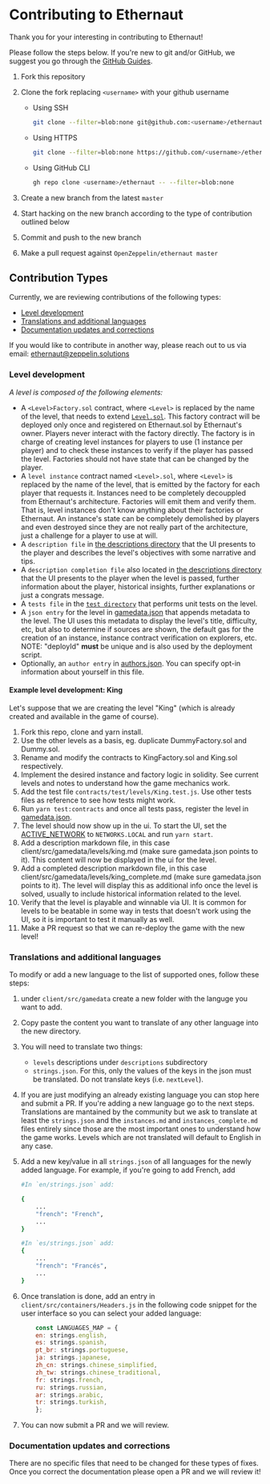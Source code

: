 # Contributing to Ethernaut

Thank you for your interesting in contributing to Ethernaut!

Please follow the steps below. If you're new to git and/or GitHub, we suggest you go through the [GitHub Guides](https://guides.github.com/introduction/flow/).

1. Fork this repository
2. Clone the fork replacing `<username>` with your github username
   - Using SSH

        ```bash
        git clone --filter=blob:none git@github.com:<username>/ethernaut.git
        ```

   - Using HTTPS

        ```bash
        git clone --filter=blob:none https://github.com/<username>/ethernaut.git
        ```

   - Using GitHub CLI

        ```bash
        gh repo clone <username>/ethernaut -- --filter=blob:none
        ```

3. Create a new branch from the latest `master`
4. Start hacking on the new branch according to the type of contribution outlined below
5. Commit and push to the new branch
6. Make a pull request against `OpenZeppelin/ethernaut master`

## Contribution Types

Currently, we are reviewing contributions of the following types:

<!-- no toc -->
- [Level development](#level-development)
- [Translations and additional languages](#translations-and-additional-languages)
- [Documentation updates and corrections](#documentation-updates-and-corrections)

If you would like to contribute in another way, please reach out to us via email: [ethernaut@zeppelin.solutions](mailto:ethernaut@zeppelin.solutions)

### Level development

*A level is composed of the following elements:*

- A `<Level>Factory.sol` contract, where `<Level>` is replaced by the name of the level, that needs to extend [`Level.sol`](./contracts/contracts/levels/base/Level.sol). This factory contract will be deployed only once and registered on Ethernaut.sol by Ethernaut's owner. Players never interact with the factory directly. The factory is in charge of creating level instances for players to use (1 instance per player) and to check these instances to verify if the player has passed the level. Factories should not have state that can be changed by the player.
- A `level instance` contract named `<Level>.sol`, where `<Level>` is replaced by the name of the level, that is emitted by the factory for each player that requests it. Instances need to be completely decouppled from Ethernaut's architecture. Factories will emit them and verify them. That is, level instances don't know anything about their factories or Ethernaut. An instance's state can be completely demolished by players and even destroyed since they are not really part of the architecture, just a challenge for a player to use at will.
- A `description file` in [the descriptions directory](./client/src/gamedata/en/descriptions/levels) that the UI presents to the player and describes the level's objectives with some narrative and tips.
- A `description completion file` also located in [the descriptions directory](./client/src/gamedata/en/descriptions/levels) that the UI presents to the player when the level is passed, further information about the player, historical insights, further explanations or just a congrats message.
- A `tests file` in the [`test directory`](./contracts/test/levels/) that performs unit tests on the level.
- A `json entry` for the level in [gamedata.json](client/src/gamedata/gamedata.json) that appends metadata to the level. The UI uses this metadata to display the level's title, difficulty, etc, but also to determine if sources are shown, the default gas for the creation of an instance, instance contract verification on explorers, etc. NOTE: "deployId" **must** be unique and is also used by the deployment script.
- Optionally, an `author entry` in [authors.json](client/src/gamedata/authors.json). You can specify opt-in information about yourself in this file.

#### Example level development: King

Let's suppose that we are creating the level "King" (which is already created and available in the game of course).

1. Fork this repo, clone and yarn install.
2. Use the other levels as a basis, eg. duplicate DummyFactory.sol and Dummy.sol.
3. Rename and modify the contracts to KingFactory.sol and King.sol respectively.
4. Implement the desired instance and factory logic in solidity. See current levels and notes to understand how the game mechanics work.
5. Add the test file `contracts/test/levels/King.test.js`. Use other tests files as reference to see how tests might work.
6. Run `yarn test:contracts` and once all tests pass, register the level in [gamedata.json](client/src/gamedata/gamedata.json).
7. The level should now show up in the ui. To start the UI, set the [ACTIVE_NETWORK](client/src/constants.js) to `NETWORKS.LOCAL` and run `yarn start`.
8. Add a description markdown file, in this case client/src/gamedata/levels/king.md (make sure gamedata.json points to it). This content will now be displayed in the ui for the level.
9. Add a completed description markdown file, in this case client/src/gamedata/levels/king_complete.md (make sure gamedata.json points to it). The level will display this as additional info once the level is solved, usually to include historical information related to the level.
10. Verify that the level is playable and winnable via UI. It is common for levels to be beatable in some way in tests that doesn't work using the UI, so it is important to test it manually as well.
11. Make a PR request so that we can re-deploy the game with the new level!

### Translations and additional languages

To modify or add a new language to the list of supported ones, follow these steps:

1. under `client/src/gamedata` create a new folder with the languge you want to add.
2. Copy paste the content you want to translate of any other language into the new directory.
3. You will need to translate two things:

     - `levels` descriptions under `descriptions` subdirectory
     - `strings.json`. For this, only the values of the keys in the json must be translated. Do not translate keys (i.e. `nextLevel`).

4. If you are just modifying an already existing language you can stop here and submit a PR. If you're adding a new language go to the next steps. Translations are mantained by the community but we ask to translate at least the `strings.json` and the `instances.md` and `instances_complete.md` files entirely since those are the most important ones to understand how the game works. Levels which are not translated will default to English in any case.
5. Add a new key/value in all `strings.json` of all languages for the newly added language. For example, if you're going to add French, add

    ```bash
    #In `en/strings.json` add:

    {
        ...
        "french": "French",
        ...
    }

    #In `es/strings.json` add:
    {
        ...
        "french": "Francés",
        ...
    }
    ```

6. Once translation is done, add an entry in `client/src/containers/Headers.js` in the following code snippet for the user interface so you can select your added language:

    ```javascript
        const LANGUAGES_MAP = {
        en: strings.english,
        es: strings.spanish,
        pt_br: strings.portuguese,
        ja: strings.japanese,
        zh_cn: strings.chinese_simplified,
        zh_tw: strings.chinese_traditional,
        fr: strings.french,
        ru: strings.russian,
        ar: strings.arabic,
        tr: strings.turkish,
        };
    ```

7. You can now submit a PR and we will review.

### Documentation updates and corrections

There are no specific files that need to be changed for these types of fixes. Once you correct the documentation please open a PR and we will review it!
